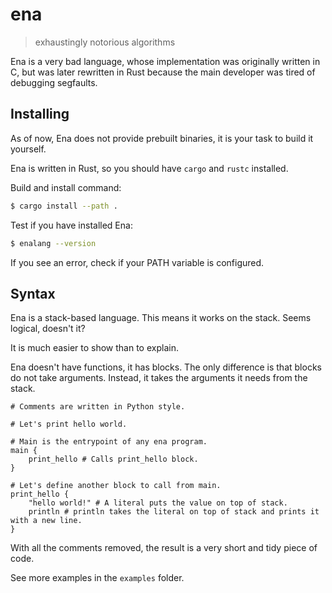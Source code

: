 # ena
> exhaustingly notorious algorithms

Ena is a very bad language, whose implementation was originally written in C, but was later rewritten in Rust because the main developer was tired of debugging segfaults.

## Installing
As of now, Ena does not provide prebuilt binaries, it is your task to build it yourself.

Ena is written in Rust, so you should have `cargo` and `rustc` installed.

Build and install command: 

```sh
$ cargo install --path .
```

Test if you have installed Ena:

```sh
$ enalang --version
```

If you see an error, check if your PATH variable is configured.

## Syntax
Ena is a stack-based language. This means it works on the stack. Seems logical, doesn't it?

It is much easier to show than to explain.

Ena doesn't have functions, it has blocks. The only difference is that blocks do not take arguments. Instead, it takes the arguments it needs from the stack.

```
# Comments are written in Python style.

# Let's print hello world.

# Main is the entrypoint of any ena program.
main {
    print_hello # Calls print_hello block.
}

# Let's define another block to call from main.
print_hello {
    "hello world!" # A literal puts the value on top of stack.
    println # println takes the literal on top of stack and prints it with a new line.
}
```

With all the comments removed, the result is a very short and tidy piece of code.

See more examples in the `examples` folder.